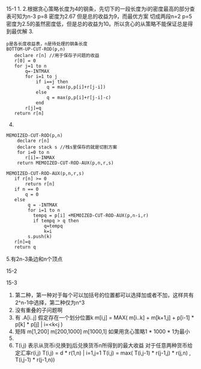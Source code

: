 15-1
1.
2.根据贪心策略长度为4的钢条，先切下的一段长度为i的密度最高的部分查表可知为n-3 p=8 密度为2.67 但是总的收益为9，而最优方案
切成两段n=2 p=5 密度为2.5的虽然密度低，但是总的收益为10。所以贪心的从策略不能保证总是得到最优解
3.
```
p是各长度收益表，n是待处理的钢条长度
BOTTOM-UP-CUT-ROD(p,n)
   declare r[n] //用于保存子问题的收益
   r[0] = 0
   for j=1 to n
       q=-INTMAX
       for i=1 to j
           if i==j then
               q = max(p,p[i]+r[j-i])
           else
               q = max(p,p[i]+r[j-i]-c)
           end
       r[j]=q
   return r[n]
```
4.
```
MEMOIZED-CUT-ROD(p,n)
    declare r[n]
    declare stack s //栈s里保存的就是切割方案
    for i=0 to n
       r[i]=-INMAX
    return MEMOIZED-CUT-ROD-AUX(p,n,r,s)

MEMOIZED-CUT-ROD-AUX(p,n,r,s)
   if r[n] >= 0
       return r[n]
   if n == 0
       q = 0
   else
        q = -INTMAX
        for i=1 to n
          tempq = p[i] +MEMOIZED-CUT-ROD-AUX(p,n-i,r)
          if tempq > q then
              q=tempq
              k=i
        s.push(k)
   r[n]=q
   return q
```
5.有2n-3条边和n个顶点


15-2

15-3
1. 第二种，第一种对于每个可以加括号的位置都可以选择加或者不加，这样共有2^n-1中选择，第二种仅为n^3
2. 没有重叠的子问题啊
3. 有 .A[i..j] 假定存在一个划分位置k m[i,j] = MAX( m[i..k] + m[k+1,j] + p[i-1] * p[k] * p[j] | i=<k<j )
4. 矩阵 m[1,200] m[200,1000] m[1000,1] 如果用贪心策略1 * 1000 * 1为最小
5.
6. T(i,j) 表示从货币i兑换到j后兑换货币n所得到的最大收益
对于任意两种货币给定汇率r(i,j)
T(i,j) = d * r(1,n) | i=1,j=1
T(i,j) = max( T(i,j-1) * r(j-1,j) * r(j,n) , T(i,j-1) * r(j-1,n))
